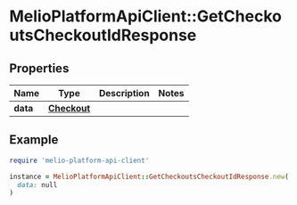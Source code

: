 # MelioPlatformApiClient::GetCheckoutsCheckoutIdResponse

## Properties

| Name | Type | Description | Notes |
| ---- | ---- | ----------- | ----- |
| **data** | [**Checkout**](Checkout.md) |  |  |

## Example

```ruby
require 'melio-platform-api-client'

instance = MelioPlatformApiClient::GetCheckoutsCheckoutIdResponse.new(
  data: null
)
```

